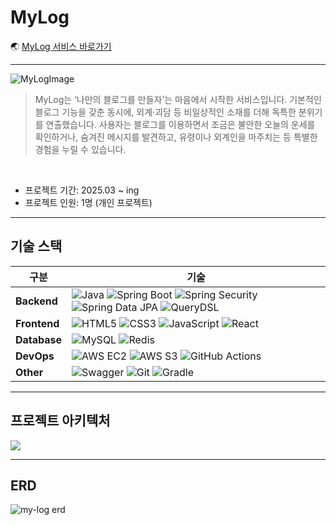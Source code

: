 # MyLog

:earth_asia: [MyLog 서비스 바로가기](https://mylogjw.kro.kr/)

---

![MyLogImage](https://github.com/user-attachments/assets/3f0ecf3a-30ad-4fd8-b70e-bce55db1b783)
> MyLog는 ‘나만의 블로그를 만들자’는 마음에서 시작한 서비스입니다.
기본적인 블로그 기능을 갖춘 동시에, 외계·괴담 등 비일상적인 소재를 더해 독특한 분위기를 연출했습니다.
사용자는 블로그를 이용하면서 조금은 불안한 오늘의 운세를 확인하거나, 숨겨진 메시지를 발견하고, 유령이나 외계인을 마주치는 등 특별한 경험을 누릴 수 있습니다.

<br>

- 프로젝트 기간: 2025.03 ~ ing
- 프로젝트 인원: 1명 (개인 프로젝트)

---
## 기술 스택


| 구분 | 기술 |
|------|------|
| **Backend** | ![Java](https://img.shields.io/badge/Java%2021-007396?style=for-the-badge&logo=java&logoColor=white) ![Spring Boot](https://img.shields.io/badge/Spring%20Boot%203.4.3-6DB33F?style=for-the-badge&logo=springboot&logoColor=white) ![Spring Security](https://img.shields.io/badge/Spring%20Security-6DB33F?style=for-the-badge&logo=springsecurity&logoColor=white) ![Spring Data JPA](https://img.shields.io/badge/Spring%20Data%20JPA-6DB33F?style=for-the-badge&logo=spring&logoColor=white) ![QueryDSL](https://img.shields.io/badge/QueryDSL-000000?style=for-the-badge) |
| **Frontend** | ![HTML5](https://img.shields.io/badge/HTML5-E34F26?style=for-the-badge&logo=html5&logoColor=white) ![CSS3](https://img.shields.io/badge/CSS3-1572B6?style=for-the-badge&logo=css3&logoColor=white) ![JavaScript](https://img.shields.io/badge/JavaScript-F7E018?style=for-the-badge&logo=javascript&logoColor=black) ![React](https://img.shields.io/badge/React-61DBFB?style=for-the-badge&logo=react&logoColor=black) |
| **Database** | ![MySQL](https://img.shields.io/badge/MySQL-4479A1?style=for-the-badge&logo=mysql&logoColor=white) ![Redis](https://img.shields.io/badge/Redis-DC382D?style=for-the-badge&logo=redis&logoColor=white) |
| **DevOps** | ![AWS EC2](https://img.shields.io/badge/AWS%20EC2-FF9900?style=for-the-badge&logo=amazonec2&logoColor=white) ![AWS S3](https://img.shields.io/badge/AWS%20S3-569A31?style=for-the-badge&logo=amazons3&logoColor=white) ![GitHub Actions](https://img.shields.io/badge/GitHub%20Actions-2088FF?style=for-the-badge&logo=githubactions&logoColor=white) |
| **Other** | ![Swagger](https://img.shields.io/badge/Swagger-85EA2D?style=for-the-badge&logo=swagger&logoColor=black) ![Git](https://img.shields.io/badge/Git-F05032?style=for-the-badge&logo=git&logoColor=white) ![Gradle](https://img.shields.io/badge/Gradle-02303A?style=for-the-badge&logo=gradle&logoColor=white) |

---

## 프로젝트 아키텍처

![](https://github.com/user-attachments/assets/9f644032-dc36-4e8d-926c-ca708c27face)

---
## ERD

![my-log erd](https://github.com/user-attachments/assets/2b422380-5ff3-496f-9b0b-ee32c7ceadf4)
